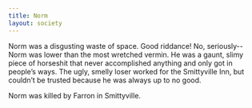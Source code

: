```yaml
---
title: Norm
layout: society
---
```

Norm was a disgusting waste of space. Good riddance! No, seriously--Norm was lower than the most wretched vermin. He was a gaunt, slimy piece of horseshit that never accomplished anything and only got in people’s ways. The ugly, smelly loser worked for the Smittyville Inn, but couldn’t be trusted because he was always up to no good.

Norm was killed by Farron in Smittyville.